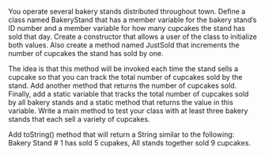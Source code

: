 You operate several bakery stands distributed throughout town. Define a class named BakeryStand that has a member variable for the bakery stand’s ID number and a member variable for how many cupcakes the stand has sold that day. Create a constructor that allows a user of the class to initialize both values. Also create a method named JustSold that increments the number of cupcakes the stand has sold by one.

The idea is that this method will be invoked each time the stand sells a cupcake so that you can track the total number of cupcakes sold by the stand. Add another method that returns the number of cupcakes sold. Finally, add a static variable that tracks the total number of cupcakes sold by all bakery stands and a static method that returns the value in this variable. Write a main method to test your class with at least three bakery stands that each sell a variety of cupcakes.

Add toString() method that will return a String similar to the following:
Bakery Stand # 1 has sold 5 cupakes, All stands together sold 9 cupcakes.
